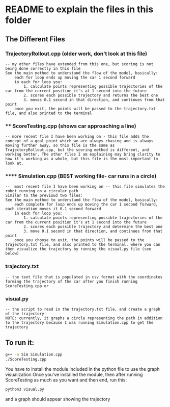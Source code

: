 # README to explain the files in this folder


## The Different Files

### TrajectoryRollout.cpp (older work, don't look at this file)
    -- my other files have extended from this one, but scoring is not being done correctly in this file
    See the main method to understand the flow of the model, basically:
        each for loop ends up moving the car 1 second forward
        in each for loop you:
            1. calculate points representing possible trajectories of the car from the current position it's at 1 second into the future
            2. scores each possible trajectory and returns the best one
            3. moves 0.1 second in that direction, and continues from that point
        once you exit, the points will be passed to the trajectory.txt file, and also printed to the terminal

### ** ScoreTesting.cpp (shows car approaching a line)
    -- more recent file I have been working on - this file adds the concept of a goal point which we are always chasing and is always moving further away, so this file is the same as TrajectoryRollout.cpp, but the scoring method is different, and working better. The other files I am explaining may bring clarity to how it's working as a whole, but this file is the most important to look at.

### **** Simulation.cpp (BEST working file- car runs in a circle)
    --  most recent file I have been working on -- this file simulates the robot running on a circular path
    Similar to the previoud two files:
    See the main method to understand the flow of the model, basically:
        each complete for loop ends up moving the car 1 second forward, each iteration moves it 0.1 second forward
        in each for loop you:
            1. calculate points representing possible trajectories of the car from the current position it's at 1 second into the future
            2. scores each possible trajectory and determine the best one
            3. move 0.1 second in that direction, and continues from that point
        once you choose to exit, the points will be passed to the trajectory.txt file, and also printed to the terminal, where you can then visualize the trajectory by running the visual.py file (see below)

### trajectory.txt
    -- the text file that is populated in csv format with the coordinates forming the trajectory of the car after you finish running ScoreTesting.cpp or 

### visual.py
    -- the script to read in the trajectory.txt file, and create a graph of the trajectory
    NOTE: currently, it graphs a circle representing the path in addition to the trajectory because I was running Simulation.cpp to get the trajectory


## To run it:

```bash
g++ -o Sim Simulation.cpp
./ScoreTesting.cpp
```

You have to install the module included in the python file to use the graph visualization
Once you've installed the module, then after running ScoreTesting as much as you want and then end, run this:

```bash
python3 visual.py
```

and a graph should appear showing the trajectory
